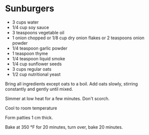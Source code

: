 # Sunburgers

- 3 cups water
- 1/4 cup soy sauce
- 3 teaspoons vegetable oil
- 1 onion chopped or 1/8 cup dry onion flakes or 2 teaspoons onion powder
- 1/4 teaspoon garlic powder
- 1 teaspoon thyme
- 1/4 teaspoon liquid smoke
- 1/4 cup sunflower seeds
- 3 cups regular oats
- 1/2 cup nutritional yeast

Bring all ingredients except oats to a boil. Add oats slowly, stirring constantly and gently until mixed.

Simmer at low heat for a few minutes. Don't scorch.

Cool to room temperature

Form patties 1 cm thick. 

Bake at 350 °F for 20 minutes, turn over, bake 20 minutes.



